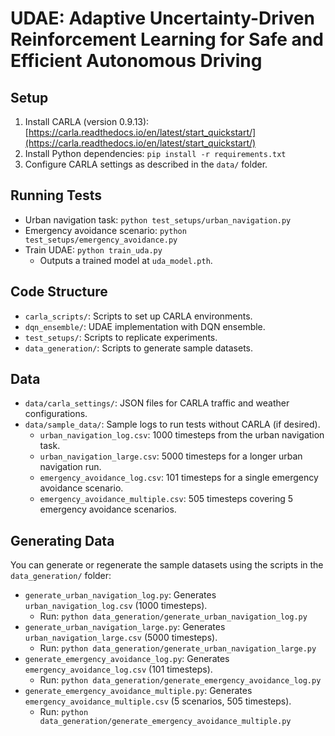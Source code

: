 # UDAE: Adaptive Uncertainty-Driven Reinforcement Learning for Safe and Efficient Autonomous Driving


## Setup
1. Install CARLA (version 0.9.13): [https://carla.readthedocs.io/en/latest/start_quickstart/](https://carla.readthedocs.io/en/latest/start_quickstart/)
2. Install Python dependencies: `pip install -r requirements.txt`
3. Configure CARLA settings as described in the `data/` folder.

## Running Tests
- Urban navigation task: `python test_setups/urban_navigation.py`
- Emergency avoidance scenario: `python test_setups/emergency_avoidance.py`
- Train UDAE: `python train_uda.py`
  - Outputs a trained model at `uda_model.pth`.

## Code Structure
- `carla_scripts/`: Scripts to set up CARLA environments.
- `dqn_ensemble/`: UDAE implementation with DQN ensemble.
- `test_setups/`: Scripts to replicate experiments.
- `data_generation/`: Scripts to generate sample datasets.

## Data
- `data/carla_settings/`: JSON files for CARLA traffic and weather configurations.
- `data/sample_data/`: Sample logs to run tests without CARLA (if desired).
  - `urban_navigation_log.csv`: 1000 timesteps from the urban navigation task.
  - `urban_navigation_large.csv`: 5000 timesteps for a longer urban navigation run.
  - `emergency_avoidance_log.csv`: 101 timesteps for a single emergency avoidance scenario.
  - `emergency_avoidance_multiple.csv`: 505 timesteps covering 5 emergency avoidance scenarios.

## Generating Data
You can generate or regenerate the sample datasets using the scripts in the `data_generation/` folder:
- `generate_urban_navigation_log.py`: Generates `urban_navigation_log.csv` (1000 timesteps).
  - Run: `python data_generation/generate_urban_navigation_log.py`
- `generate_urban_navigation_large.py`: Generates `urban_navigation_large.csv` (5000 timesteps).
  - Run: `python data_generation/generate_urban_navigation_large.py`
- `generate_emergency_avoidance_log.py`: Generates `emergency_avoidance_log.csv` (101 timesteps).
  - Run: `python data_generation/generate_emergency_avoidance_log.py`
- `generate_emergency_avoidance_multiple.py`: Generates `emergency_avoidance_multiple.csv` (5 scenarios, 505 timesteps).
  - Run: `python data_generation/generate_emergency_avoidance_multiple.py`
